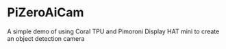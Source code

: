 # PiZeroAiCam
A simple demo of using Coral TPU and Pimoroni Display HAT mini to create an object detection camera
